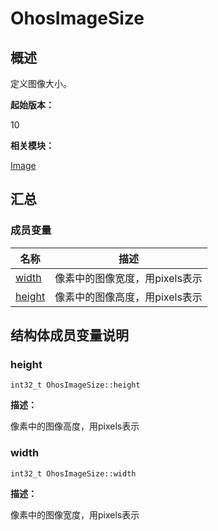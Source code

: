# OhosImageSize


## 概述

定义图像大小。

**起始版本：**

10

**相关模块：**

[Image](image.md)


## 汇总


### 成员变量

| 名称 | 描述 | 
| -------- | -------- |
| [width](#width) | 像素中的图像宽度，用pixels表示 | 
| [height](#height) | 像素中的图像高度，用pixels表示 | 


## 结构体成员变量说明


### height

```
int32_t OhosImageSize::height
```

**描述：**

像素中的图像高度，用pixels表示


### width

```
int32_t OhosImageSize::width
```

**描述：**

像素中的图像宽度，用pixels表示
